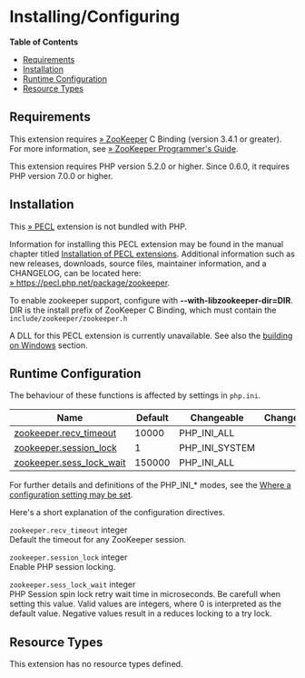 Installing/Configuring
======================

**Table of Contents**

-   [Requirements](/zookeeper/setup.html#Requirements)
-   [Installation](/zookeeper/setup.html#Installation)
-   [Runtime
    Configuration](/zookeeper/setup.html#Runtime%20Configuration)
-   [Resource Types](/zookeeper/setup.html#Resource%20Types)

Requirements
------------

This extension requires
<a href="https://zookeeper.apache.org/" class="link external">» ZooKeeper</a>
C Binding (version 3.4.1 or greater). For more information, see
<a href="https://zookeeper.apache.org/doc/trunk/zookeeperProgrammers.html#C+Binding" class="link external">» ZooKeeper Programmer's Guide</a>.

This extension requires PHP version 5.2.0 or higher. Since 0.6.0, it
requires PHP version 7.0.0 or higher.

Installation
------------

This <a href="https://pecl.php.net/" class="link external">» PECL</a>
extension is not bundled with PHP.

Information for installing this PECL extension may be found in the
manual chapter titled
<a href="/install/pecl.html" class="link">Installation of PECL extensions</a>.
Additional information such as new releases, downloads, source files,
maintainer information, and a CHANGELOG, can be located here:
<a href="https://pecl.php.net/package/zookeeper" class="link external">» https://pecl.php.net/package/zookeeper</a>.

To enable zookeeper support, configure with
**--with-libzookeeper-dir=DIR**. DIR is the install prefix of ZooKeeper
C Binding, which must contain the `include/zookeeper/zookeeper.h`

A DLL for this PECL extension is currently unavailable. See also the
<a href="/install/windows/legacy/index.html#install.windows.legacy.building" class="link">building on Windows</a>
section.

Runtime Configuration
---------------------

The behaviour of these functions is affected by settings in `php.ini`.

| Name                                                                       | Default | Changeable       | Changelog |
|----------------------------------------------------------------------------|---------|------------------|-----------|
| <a href="/zookeeper/setup.html#" class="link">zookeeper.recv_timeout</a>   | 10000   | PHP\_INI\_ALL    |           |
| <a href="/zookeeper/setup.html#" class="link">zookeeper.session_lock</a>   | 1       | PHP\_INI\_SYSTEM |           |
| <a href="/zookeeper/setup.html#" class="link">zookeeper.sess_lock_wait</a> | 150000  | PHP\_INI\_ALL    |           |

For further details and definitions of the PHP\_INI\_\* modes, see the
<a href="/configuration/changes/modes.html" class="xref">Where a configuration setting may be set</a>.

Here's a short explanation of the configuration directives.

`zookeeper.recv_timeout` <span class="type">integer</span>  
Default the timeout for any ZooKeeper session.

`zookeeper.session_lock` <span class="type">integer</span>  
Enable PHP session locking.

`zookeeper.sess_lock_wait` <span class="type">integer</span>  
PHP Session spin lock retry wait time in microseconds. Be carefull when
setting this value. Valid values are integers, where 0 is interpreted as
the default value. Negative values result in a reduces locking to a try
lock.

Resource Types
--------------

This extension has no resource types defined.
